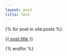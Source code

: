 ```yaml
---
layout: post
title: Test
---
```

<section class="blog-tags">
  {% for post in site.posts %}
  <span><p><a href="{{ post.url }}">{{ post.title }}</a></p></span>
  {% endfor %}
</section>

